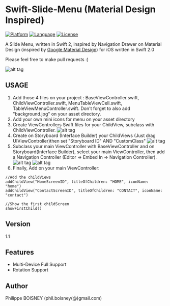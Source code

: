 # Swift-Slide-Menu (Material Design Inspired)
[![Platform](http://img.shields.io/badge/platform-ios-blue.svg?style=flat
)](https://developer.apple.com/iphone/index.action)
[![Language](http://img.shields.io/badge/language-swift-brightgreen.svg?style=flat
)](https://developer.apple.com/swift)
[![License](http://img.shields.io/badge/license-MIT-lightgrey.svg?style=flat
)](http://mit-license.org)

A Slide Menu, written in Swift 2, inspired by Navigation Drawer on Material Design (inspired by [Google Material Design](https://www.google.com/design/spec/patterns/navigation-drawer.html)) for iOS written in Swift 2.0

Please feel free to make pull requests :)

![alt tag](https://github.com/PhilippeBoisney/Swift-Slide-Menu/raw/master/SlideMenu.gif)

## USAGE
1. Add those 4 files on your project : BaseViewController.swift, ChildViewController.swift, MenuTableViewCell.swift, TableViewMenuController.swift. Don't forget to also add "background.jpg" on your asset directory.
2. Add your own mini icons for menu on your asset directory
3. Create ViewControllers Swift files for your ChildView, subclass with ChildViewController.
![alt tag](https://github.com/PhilippeBoisney/Swift-Slide-Menu/raw/master/screenshot1.png)
4. Create on Storyboard (Interface Builder) your ChildViews (Just drag UIViewController)then set "Storyboard ID" AND "CustomClass"
![alt tag](https://github.com/PhilippeBoisney/Swift-Slide-Menu/raw/master/screenshot2.png)
5. Subclass your main ViewController with BaseViewController and on Storyboard(Interface Builder), select your main ViewController, then add a Navigation Controller (Editor => Embed In => Navigation Controller).
![alt tag](https://github.com/PhilippeBoisney/Swift-Slide-Menu/raw/master/screenshot3.png)
![alt tag](https://github.com/PhilippeBoisney/Swift-Slide-Menu/raw/master/screenshot4.png)
6. Finally, Add on your main ViewController:
```
//Add the childViews
addChildView("HomeScreenID", titleOfChildren: "HOME", iconName: "home")
addChildView("ContactScreenID", titleOfChildren: "CONTACT", iconName: "contact")

//Show the first childScreen
showFirstChild()
```


## Version
1.1

## Features

- Multi-Device Full Support
- Rotation Support

## Author

Philippe BOISNEY (phil.boisney(@)gmail.com)
